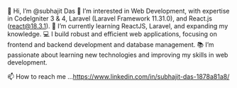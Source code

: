👋 Hi, I’m @subhajit Das
👀 I’m interested in Web Development, with expertise in CodeIgniter 3 & 4, Laravel (Laravel Framework 11.31.0), and React.js (react@18.3.1).
🌱 I’m currently learning ReactJS, Laravel, and expanding my knowledge.
💻 I build robust and efficient web applications, focusing on frontend and backend development and database management.
📚 I’m passionate about learning new technologies and improving my skills in web development.



   📫 How to reach me ...https://www.linkedin.com/in/subhajit-das-1878a81a8/

<!---
subhajitdas103/subhajitdas103 is a ✨ special ✨ repository because its `README.md` (this file) appears on your GitHub profile.
You can click the Preview link to take a look at your changes.
--->
